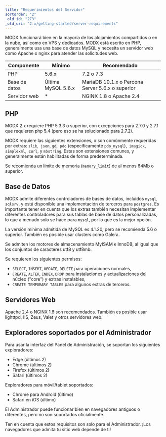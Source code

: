 ```yaml
---
title: "Requerimientos del Servidor"
sortorder: "2"
_old_id: "273"
_old_uri: "2.x/getting-started/server-requirements"
---
```


MODX funcionará bien en la mayoría de los alojamientos compartidos o en la nube, así como en VPS y dedicados. MODX está escrito en PHP, generalmente usa una base de datos MySQL y necesita un servidor web como Apache o nginx para atender las solicitudes web.

| Componente     | Mínimo             | Recomendado                                     |
| ---------------| ------------------ | ----------------------------------------------- |
| PHP            | 5.6.x              | 7.2 o 7.3                                       |
| Base de datos  | Última MySQL 5.6.x | MariaDB 10.1.x o Percona Server 5.6.x o superior|
| Servidor web   | *                  | NGINX 1.8 o Apache 2.4                          |

## PHP

MODX 2.x requiere PHP 5.3.3 o superior, con excepciones para 2.7.0 y 2.7.1 que requieren php 5.4 (pero eso se ha solucionado para 2.7.2).

MODX requiere las siguientes extensiones, o son comúnmente requeridas por extras: `zlib`,` json`, `gd`,` pdo` (específicamente `pdo_mysql`),` imagick`, `simplexml`,` curl`, y `mbstring`. Estas son extensiones comunes, y generalmente están habilitadas de forma predeterminada.

Se recomienda un límite de memoria  (`memory_limit`) de al menos 64Mb o superior.

## Base de Datos

MODX admite diferentes controladores de bases de datos, incluidos `mysql`,` sqlsrv`, y está disponible una implementación de terceros para `postgres`. Es importante tener en cuenta que los extras también necesitan implementar diferentes controladores para sus tablas de base de datos personalizadas, lo que a menudo solo se hace para `mysql`, por lo que es la mejor opción.


La versión mínima admitida de MySQL es 4.1.20, pero se recomienda 5.6 o superior. También es posible usar clusters como Galera.



Se admiten los motores de almacenamiento MyISAM e InnoDB, al igual que los conjuntos de caracteres utf8 y utf8mb.

Se requieren los siguientes permisos:

- `SELECT`, `INSERT`, `UPDATE`, `DELETE` para operaciones normales,
- `CREATE`, `ALTER`, `INDEX`, `DROP` para instalaciones y actualizaciones del núcleo ("core") y extras instalables,
- `CREATE TEMPORARY TABLES` para algunos extras de terceros.

## Servidores Web

Apache 2.4 o NGINX 1.8 son recomendados. También es posible usar lighttpd, IIS, Zeus, Valet y otros servidores web.

## Exploradores soportados por el Administrador

Para usar la interfaz del Panel de Administración, se soportan los siguientes exploradores:

- Edge (últimos 2)
- Chrome (últimos 2)
- Firefox (últimos 2)
- Safari (últimos 2)

Exploradores para móvil/tablet soportados:

- Chrome para Android (último)
- Safari en iOS (último)

El Administrador puede funcionar bien en navegadores antiguos o diferentes, pero no son soportados oficialmente.

Ten en cuenta que estos requisitos son solo para el Administrador. ¡Los navegadores que admita tu sitio web depende de ti!
